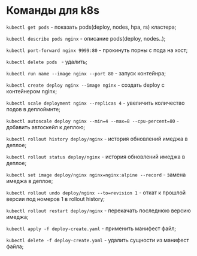 # Команды для k8s


```kubectl get pods``` - показать pods(deploy, nodes, hpa, rs) кластера;

```kubectl describe pods nginx``` -  описание pods(deploy, nodes..);

```kubectl port-forward nginx 9999:80``` - прокинуть порны с пода на хост;

```kubectl delete pods ``` - удалить;

```kubectl run name --image nginx --port 80``` - запуск контейнра;

```kubectl create deploy nginx --image nginx``` - создать deploy с контейнером nginx;

```kubectl scale deployment nginx --replicas 4``` - увеличить количество подов в деплоймнте;

```kubectl autoscale deploy nginx --min=4 --max=8 --cpu-percent=80``` - добавить автоскейл к деплою;

```kubectl rollout history deploy/nginx``` - история обновлений имеджа в деплое;

```kubectl rollout status deploy/nginx``` - история обновлений имеджа в деплое;

```kubectl set image deploy/nginx nginx=nginx:alpine --record``` - замена имеджа в деплое;

```kubectl rollout undo deploy/nginx --to=revision 1``` - откат к прошлой версии под номеров 1 в rollout history;

```kubectl rollout restart deploy/nginx``` - перекачать последнюю версию имеджа;

```kubectl apply -f deploy-create.yaml``` - применить манифест файл;

```kubectl delete -f deploy-create.yaml``` - удалить сущности из манифест файла;

